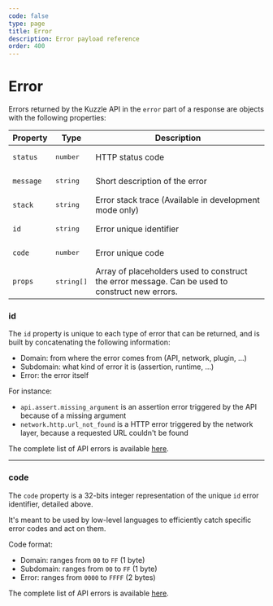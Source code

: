 ```yaml
---
code: false
type: page
title: Error
description: Error payload reference
order: 400
---
```


# Error

Errors returned by the Kuzzle API in the `error` part of a response are objects with the following properties:

| Property  | Type                | Description                                                                                    |
| --------- | ------------------- | ---------------------------------------------------------------------------------------------- |
| `status`  | <pre>number</pre>   | HTTP status code                                                                               |
| `message` | <pre>string</pre>   | Short description of the error                                                                 |
| `stack`   | <pre>string</pre>   | Error stack trace (Available in development mode only)                                         |
| `id`      | <pre>string</pre>   | Error unique identifier                                                                        |
| `code`    | <pre>number</pre>   | Error unique code                                                                              |
| `props`   | <pre>string[]</pre> | Array of placeholders used to construct the error message. Can be used to construct new errors. |


### id

The `id` property is unique to each type of error that can be returned, and is built by concatenating the following information:

* Domain: from where the error comes from (API, network, plugin, ...)
* Subdomain: what kind of error it is (assertion, runtime, ...)
* Error: the error itself

For instance:
* `api.assert.missing_argument` is an assertion error triggered by the API because of a missing argument
* `network.http.url_not_found` is a HTTP error triggered by the network layer, because a requested URL couldn't be found


The complete list of API errors is available [here](/core/2/api/errors/error-codes/core).

---

### code

The `code` property is a 32-bits integer representation of the unique `id` error identifier, detailed above.

It's meant to be used by low-level languages to efficiently catch specific error codes and act on them.

Code format:
- Domain: ranges from `00` to `FF` (1 byte)
- Subdomain: ranges from `00` to `FF` (1 byte)
- Error: ranges from `0000` to `FFFF` (2 bytes)


The complete list of API errors is available [here](/core/2/api/errors/error-codes/core).
